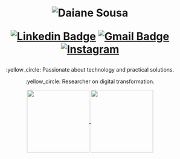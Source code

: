 <h1 align="center">
  <img alt="Daiane Sousa" title="Daiane Sousa" src="https://res.cloudinary.com/djttribbm/image/upload/v1624972648/capa_365a47888f.png?521650.5" />
  
  [![Linkedin Badge](https://img.shields.io/badge/-Linkedin-blue?style=flat-square&logo=Linkedin&logoColor=white&link=https://www.linkedin.com/in/daiane-cristinny-sousa-dos-reis-174b16138/)](https://www.linkedin.com/in/daianessousa/) 
  [![Gmail Badge](https://img.shields.io/badge/-daisousa.c@gmail.com-c14438?style=flat-square&logo=Gmail&logoColor=white&link=mailto:daisousa.c@gmail.com)](mailto:daisousa.c@gmail.com)
  <a href="https://www.instagram.com/daianesousareis" target="_blank"><img src="https://img.shields.io/badge/Instagram-%23E4405F.svg?&style=flat-square&logo=instagram&logoColor=white" alt="Instagram"></a>
</h1>

<p align="center"> 
    :yellow_circle:	Passionate about technology and practical solutions.
</p>
 <p align="center"> 
    :yellow_circle: Researcher on digital transformation.
</p>

<p align="center">
  <a href="https://github.com/daianessousa/daianesousa">
    <img
      align="center"
      height="165"
      src="https://github-readme-stats.vercel.app/api?username=daianessousa&show_icons=true&count_private=true&title_color=d0d0d0&text_color=d0d0d0&icon_color=d0d0d0&bg_color=2D2D2F"
    />
  </a>
  
  <a href="https://github.com/daianessousa">
    <img
      align="center"
      height="165"
      src="https://github-readme-stats.vercel.app/api/top-langs/?username=daianessousa&hide=java,html&title_color=d0d0d0&text_color=d0d0d0&icon_color=d0d0d0&bg_color=2D2D2F&layout=compact&theme=radical"
    />
  </a>
</p>










